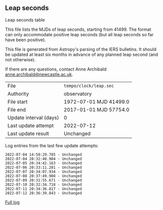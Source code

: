 
## Leap seconds

Leap seconds table

This file lists the MJDs of leap seconds, starting from 41499.
The format can only accommodate positive leap seconds (but all
leap seconds so far have been positive).

This file is generated from Astropy's parsing of the IERS
bulletins. It should be updated at least six months in advance
of any planned leap second (and not otherwise).

If there are any questions, contact Anne Archibald
<anne.archibald@newcastle.ac.uk>.

|     |     |
|:--- |:--- |
| File | `tempo/clock/leap.sec` |
| Authority | observatory |
| File start | 1972-07-01 MJD 41499.0 |
| File end | 2017-01-01 MJD 57754.0 |
| Update interval (days) | 0 |
| Last update attempt | 2022-07-12 |
| Last update result | Unchanged |

Log entries from the last few update attempts:
```
2022-07-04 14:58:29.785 - Unchanged
2022-07-04 20:32:40.904 - Unchanged
2022-07-05 20:34:42.163 - Unchanged
2022-07-06 20:33:11.281 - Unchanged
2022-07-07 20:34:07.934 - Unchanged
2022-07-08 20:37:49.908 - Unchanged
2022-07-09 20:31:55.671 - Unchanged
2022-07-10 20:32:34.718 - Unchanged
2022-07-11 20:34:36.817 - Unchanged
2022-07-12 20:36:39.843 - Unchanged
```
[Full log](https://raw.githubusercontent.com/ipta/pulsar-clock-corrections/main/log/tempo/clock/leap.sec.log)
